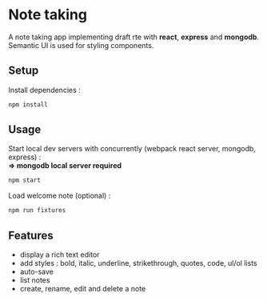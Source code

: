 # Note taking

A note taking app implementing draft rte with **react**, **express** and **mongodb**. Semantic UI is used for styling components.

## Setup

Install dependencies :
```sh
npm install
```

## Usage

Start local dev servers with concurrently (webpack react server, mongodb, express) :  
**=> mongodb local server required**
```sh
npm start
```

Load welcome note (optional) :
```sh
npm run fixtures
```

## Features

- display a rich text editor
- add styles : bold, italic, underline, strikethrough, quotes, code, ul/ol lists
- auto-save
- list notes
- create, rename, edit and delete a note
